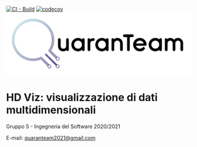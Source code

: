 [![CI - Build](https://github.com/QuaranTeam2021/HD-Viz/actions/workflows/build.yml/badge.svg?branch=main)](https://github.com/QuaranTeam2021/HD-Viz/actions/workflows/build.yml)
[![codecov](https://codecov.io/gh/QuaranTeam2021/HD-Viz/branch/main/graph/badge.svg?token=0H6OYMC4FQ)](https://codecov.io/gh/QuaranTeam2021/HD-Viz)
![QuaranTeamLogo](./client/src/QuaranTeam_logo.png)

# HD Viz: visualizzazione di dati multidimensionali

Gruppo 5 - Ingegneria del Software 2020/2021

E-mail: quaranteam2021@gmail.com
